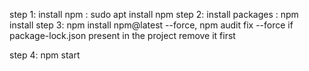step 1: install npm : sudo apt install npm
step 2:  install packages : npm install
step 3: npm install npm@latest --force, npm audit fix --force
        if package-lock.json present in the project remove it first

step 4: npm start